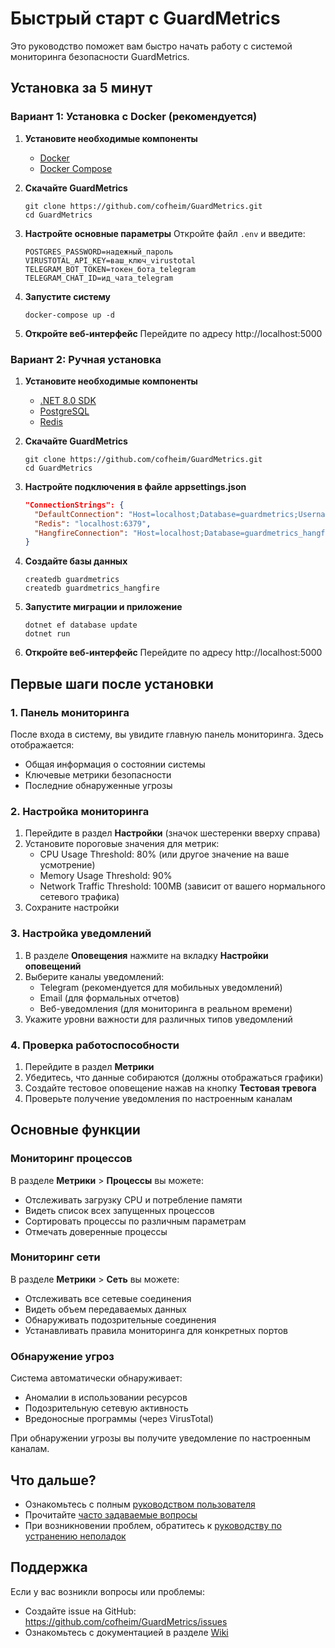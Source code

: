 # Быстрый старт с GuardMetrics

Это руководство поможет вам быстро начать работу с системой мониторинга безопасности GuardMetrics.

## Установка за 5 минут

### Вариант 1: Установка с Docker (рекомендуется)

1. **Установите необходимые компоненты**
   - [Docker](https://docs.docker.com/get-docker/)
   - [Docker Compose](https://docs.docker.com/compose/install/)

2. **Скачайте GuardMetrics**
   ```
   git clone https://github.com/cofheim/GuardMetrics.git
   cd GuardMetrics
   ```

3. **Настройте основные параметры**
   Откройте файл `.env` и введите:
   ```
   POSTGRES_PASSWORD=надежный_пароль
   VIRUSTOTAL_API_KEY=ваш_ключ_virustotal
   TELEGRAM_BOT_TOKEN=токен_бота_telegram
   TELEGRAM_CHAT_ID=ид_чата_telegram
   ```

4. **Запустите систему**
   ```
   docker-compose up -d
   ```

5. **Откройте веб-интерфейс**
   Перейдите по адресу http://localhost:5000

### Вариант 2: Ручная установка

1. **Установите необходимые компоненты**
   - [.NET 8.0 SDK](https://dotnet.microsoft.com/download/dotnet/8.0)
   - [PostgreSQL](https://www.postgresql.org/download/)
   - [Redis](https://redis.io/download)

2. **Скачайте GuardMetrics**
   ```
   git clone https://github.com/cofheim/GuardMetrics.git
   cd GuardMetrics
   ```

3. **Настройте подключения в файле appsettings.json**
   ```json
   "ConnectionStrings": {
     "DefaultConnection": "Host=localhost;Database=guardmetrics;Username=postgres;Password=ВАШ_ПАРОЛЬ",
     "Redis": "localhost:6379",
     "HangfireConnection": "Host=localhost;Database=guardmetrics_hangfire;Username=postgres;Password=ВАШ_ПАРОЛЬ"
   }
   ```

4. **Создайте базы данных**
   ```
   createdb guardmetrics
   createdb guardmetrics_hangfire
   ```

5. **Запустите миграции и приложение**
   ```
   dotnet ef database update
   dotnet run
   ```

6. **Откройте веб-интерфейс**
   Перейдите по адресу http://localhost:5000

## Первые шаги после установки

### 1. Панель мониторинга

После входа в систему, вы увидите главную панель мониторинга. Здесь отображается:
- Общая информация о состоянии системы
- Ключевые метрики безопасности
- Последние обнаруженные угрозы

### 2. Настройка мониторинга

1. Перейдите в раздел **Настройки** (значок шестеренки вверху справа)
2. Установите пороговые значения для метрик:
   - CPU Usage Threshold: 80% (или другое значение на ваше усмотрение)
   - Memory Usage Threshold: 90%
   - Network Traffic Threshold: 100MB (зависит от вашего нормального сетевого трафика)
3. Сохраните настройки

### 3. Настройка уведомлений

1. В разделе **Оповещения** нажмите на вкладку **Настройки оповещений**
2. Выберите каналы уведомлений:
   - Telegram (рекомендуется для мобильных уведомлений)
   - Email (для формальных отчетов)
   - Веб-уведомления (для мониторинга в реальном времени)
3. Укажите уровни важности для различных типов уведомлений

### 4. Проверка работоспособности

1. Перейдите в раздел **Метрики**
2. Убедитесь, что данные собираются (должны отображаться графики)
3. Создайте тестовое оповещение нажав на кнопку **Тестовая тревога**
4. Проверьте получение уведомления по настроенным каналам

## Основные функции

### Мониторинг процессов

В разделе **Метрики** > **Процессы** вы можете:
- Отслеживать загрузку CPU и потребление памяти
- Видеть список всех запущенных процессов
- Сортировать процессы по различным параметрам
- Отмечать доверенные процессы

### Мониторинг сети

В разделе **Метрики** > **Сеть** вы можете:
- Отслеживать все сетевые соединения
- Видеть объем передаваемых данных
- Обнаруживать подозрительные соединения
- Устанавливать правила мониторинга для конкретных портов

### Обнаружение угроз

Система автоматически обнаруживает:
- Аномалии в использовании ресурсов
- Подозрительную сетевую активность
- Вредоносные программы (через VirusTotal)

При обнаружении угрозы вы получите уведомление по настроенным каналам.

## Что дальше?

- Ознакомьтесь с полным [руководством пользователя](USER_GUIDE.md)
- Прочитайте [часто задаваемые вопросы](FAQ.md)
- При возникновении проблем, обратитесь к [руководству по устранению неполадок](TROUBLESHOOTING.md)

## Поддержка

Если у вас возникли вопросы или проблемы:
- Создайте issue на GitHub: https://github.com/cofheim/GuardMetrics/issues
- Ознакомьтесь с документацией в разделе [Wiki](https://github.com/cofheim/GuardMetrics/wiki) 